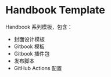 # Handbook Template

Handbook 系列模板，包含：

- 封面设计模板
- Gitbook 模板
- Gitbook 插件包
- 发布脚本
- GitHub Actions 配置
